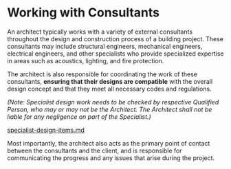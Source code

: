 # Working with Consultants

An architect typically works with a variety of external consultants throughout the design and construction process of a building project. These consultants may include structural engineers, mechanical engineers, electrical engineers, and other specialists who provide specialized expertise in areas such as acoustics, lighting, and fire protection.

The architect is also responsible for coordinating the work of these consultants, **ensuring that their designs are compatible** with the overall design concept and that they meet all necessary codes and regulations.

_(Note: Specialist design work needs to be checked by respective Qualified Person, who may or may not be the Architect. The Architect shall not be liable for any negligence on part of the Specialist.)_

[specialist-design-items.md](specialist-design-items.md "mention")

Most importantly, the architect also acts as the primary point of contact between the consultants and the client, and is responsible for communicating the progress and any issues that arise during the project.
